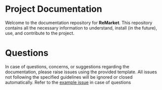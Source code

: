 # Project Documentation  

Welcome to the documentation repository for **ReMarket**. This repository contains all the necessary information to understand, install (in the future), use, and contribute to the project.  

# Questions  

In case of questions, concerns, or suggestions regarding the documentation, please raise issues using the provided template. All issues not following the specified guidelines will be ignored or closed automatically. Refer to the [example issue](https://github.com/ReMarket-SE2/documentation/issues/1) in case of questions
